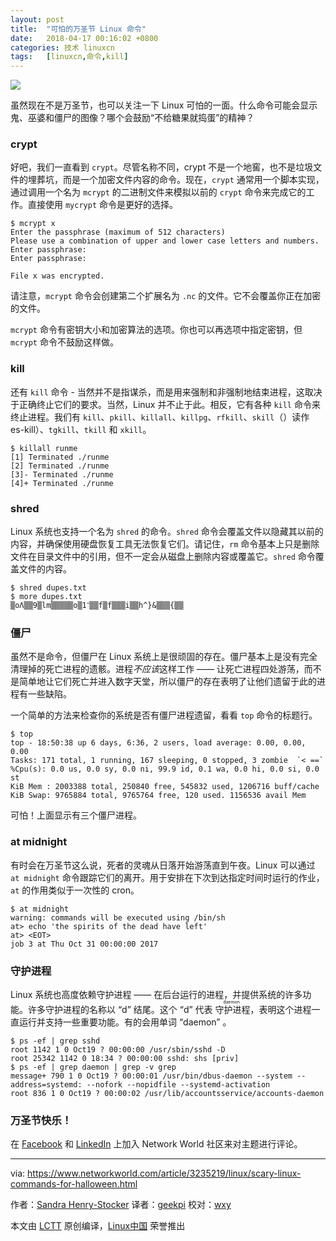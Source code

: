 ```yaml
---
layout: post
title:	"可怕的万圣节 Linux 命令"
date:	2018-04-17 00:16:02 +0800 
categories:	技术 linuxcn 
tags:	[linuxcn,命令,kill]
---
```



![](/Asserts/Images//attachment/album/201804/17/001608igdrpdwg2drzptpf.jpg)


虽然现在不是万圣节，也可以关注一下 Linux 可怕的一面。什么命令可能会显示鬼、巫婆和僵尸的图像？哪个会鼓励“不给糖果就捣蛋”的精神？


### crypt


好吧，我们一直看到 `crypt`。尽管名称不同，crypt 不是一个地窖，也不是垃圾文件的埋葬坑，而是一个加密文件内容的命令。现在，`crypt` 通常用一个脚本实现，通过调用一个名为 `mcrypt` 的二进制文件来模拟以前的 `crypt` 命令来完成它的工作。直接使用 `mycrypt` 命令是更好的选择。



```
$ mcrypt x
Enter the passphrase (maximum of 512 characters)
Please use a combination of upper and lower case letters and numbers.
Enter passphrase:
Enter passphrase:

File x was encrypted.

```

请注意，`mcrypt` 命令会创建第二个扩展名为 `.nc` 的文件。它不会覆盖你正在加密的文件。


`mcrypt` 命令有密钥大小和加密算法的选项。你也可以再选项中指定密钥，但 `mcrypt` 命令不鼓励这样做。


### kill


还有 `kill` 命令 - 当然并不是指谋杀，而是用来强制和非强制地结束进程，这取决于正确终止它们的要求。当然，Linux 并不止于此。相反，它有各种 `kill` 命令来终止进程。我们有 `kill`、`pkill`、`killall`、`killpg`、`rfkill`、`skill`（）读作 es-kill）、`tgkill`、`tkill` 和 `xkill`。



```
$ killall runme
[1] Terminated ./runme
[2] Terminated ./runme
[3]- Terminated ./runme
[4]+ Terminated ./runme

```

### shred


Linux 系统也支持一个名为 `shred` 的命令。`shred` 命令会覆盖文件以隐藏其以前的内容，并确保使用硬盘恢复工具无法恢复它们。请记住，`rm` 命令基本上只是删除文件在目录文件中的引用，但不一定会从磁盘上删除内容或覆盖它。`shred` 命令覆盖文件的内容。



```
$ shred dupes.txt
$ more dupes.txt
▒oΛ▒▒9▒lm▒▒▒▒▒o▒1־▒▒f▒f▒▒▒i▒▒h^}&▒▒▒{▒▒

```

### 僵尸


虽然不是命令，但僵尸在 Linux 系统上是很顽固的存在。僵尸基本上是没有完全清理掉的死亡进程的遗骸。进程*不应该*这样工作 —— 让死亡进程四处游荡，而不是简单地让它们死亡并进入数字天堂，所以僵尸的存在表明了让他们遗留于此的进程有一些缺陷。


一个简单的方法来检查你的系统是否有僵尸进程遗留，看看 `top` 命令的标题行。



```
$ top
top - 18:50:38 up 6 days, 6:36, 2 users, load average: 0.00, 0.00, 0.00
Tasks: 171 total, 1 running, 167 sleeping, 0 stopped, 3 zombie  `< ==`
%Cpu(s): 0.0 us, 0.0 sy, 0.0 ni, 99.9 id, 0.1 wa, 0.0 hi, 0.0 si, 0.0 st
KiB Mem : 2003388 total, 250840 free, 545832 used, 1206716 buff/cache
KiB Swap: 9765884 total, 9765764 free, 120 used. 1156536 avail Mem

```

可怕！上面显示有三个僵尸进程。


### at midnight


有时会在万圣节这么说，死者的灵魂从日落开始游荡直到午夜。Linux 可以通过 `at midnight` 命令跟踪它们的离开。用于安排在下次到达指定时间时运行的作业，`at` 的作用类似于一次性的 cron。



```
$ at midnight
warning: commands will be executed using /bin/sh
at> echo 'the spirits of the dead have left'
at> <EOT>
job 3 at Thu Oct 31 00:00:00 2017

```

### 守护进程


Linux 系统也高度依赖守护进程 —— 在后台运行的进程，并提供系统的许多功能。许多守护进程的名称以 “d” 结尾。这个 “d” 代表<ruby> 守护进程 <rt>  daemon </rt></ruby>，表明这个进程一直运行并支持一些重要功能。有的会用单词 “daemon” 。



```
$ ps -ef | grep sshd
root 1142 1 0 Oct19 ? 00:00:00 /usr/sbin/sshd -D
root 25342 1142 0 18:34 ? 00:00:00 sshd: shs [priv]
$ ps -ef | grep daemon | grep -v grep
message+ 790 1 0 Oct19 ? 00:00:01 /usr/bin/dbus-daemon --system --address=systemd: --nofork --nopidfile --systemd-activation
root 836 1 0 Oct19 ? 00:00:02 /usr/lib/accountsservice/accounts-daemon

```

### 万圣节快乐！


在 [Facebook](https://www.facebook.com/NetworkWorld/) 和 [LinkedIn](https://www.linkedin.com/company/network-world) 上加入 Network World 社区来对主题进行评论。




---


via: <https://www.networkworld.com/article/3235219/linux/scary-linux-commands-for-halloween.html>


作者：[Sandra Henry-Stocker](https://www.networkworld.com/author/Sandra-Henry_Stocker/) 译者：[geekpi](https://github.com/geekpi) 校对：[wxy](https://github.com/wxy)


本文由 [LCTT](https://github.com/LCTT/TranslateProject) 原创编译，[Linux中国](https://linux.cn/) 荣誉推出
